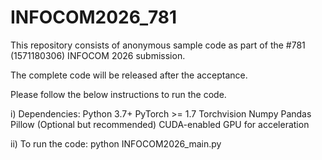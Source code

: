 # INFOCOM2026_781
This repository consists of anonymous sample code as part of the #781 (1571180306) INFOCOM 2026 submission. 

The complete code will be released after the acceptance.

Please follow the below instructions to run the code.

i) Dependencies:
Python 3.7+
PyTorch >= 1.7
Torchvision
Numpy
Pandas
Pillow
(Optional but recommended) CUDA-enabled GPU for acceleration

ii) To run the code:
python INFOCOM2026_main.py
